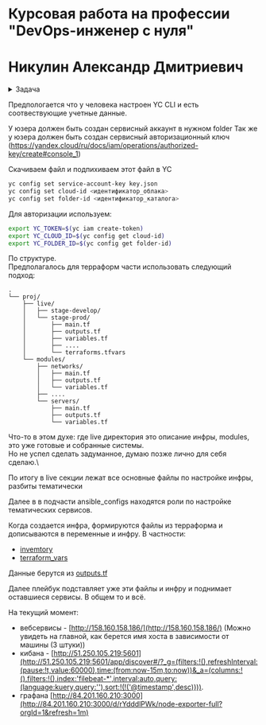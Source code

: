 # Курсовая работа на профессии "DevOps-инженер с нуля"
# Никулин Александр Дмитриевич

<details>
    <summary>Задача</summary>

    Условия доступны по [ссылке]{https://github.com/netology-code/fops-sysadm-diplom/blob/main/README.md}
</details>

Предпологается что у человека настроен YC CLI и есть соотвествующие учетные данные. 

У юзера должен быть создан сервисный аккаунт в нужном folder
Так же у юзера должен быть создан сервисный авторизационный ключ (https://yandex.cloud/ru/docs/iam/operations/authorized-key/create#console_1)

Скачиваем файл и подпихиваем этот файл в YC
```bash
yc config set service-account-key key.json
yc config set cloud-id <идентификатор_облака>
yc config set folder-id <идентификатор_каталога>
```

Для авторизации используем: 
```bash
export YC_TOKEN=$(yc iam create-token)
export YC_CLOUD_ID=$(yc config get cloud-id)
export YC_FOLDER_ID=$(yc config get folder-id)
```

По структуре.\
Предполагалось для терраформ части использовать следующий подход: 

```
.
└── proj/
    ├── live/
    │   ├── stage-develop/
    │   └── stage-prod/
    │       ├── main.tf
    │       ├── outputs.tf
    │       ├── variables.tf
    │       ├── ....
    │       └── terraforms.tfvars
    └── modules/
        ├── networks/
        │   ├── main.tf
        │   ├── outputs.tf
        │   └── variables.tf
        ├── ....
        └── servers/
            ├── main.tf
            ├── outputs.tf
            └── variables.tf
```
Что-то в этом духе: где live директория это описание инфры, modules, это уже готовые и собранные системы.\
Но не успел сделать задуманное, думаю позже лично для себя сделаю.\

По итогу в live секции лежат все основные файлы по настройке инфры, разбиты тематически

Далее в в подчасти ansible_configs находятся роли по настройке тематических сервисов. 

Когда создается инфра, формируются файлы из терраформа и дописываются в переменные и инфру. 
В частности: 
* [invemtory](https://github.com/ADNikulin/fops-sysadm-diplom/blob/master/ansible_configs/inventory.yaml)
* [terraform_vars](https://github.com/ADNikulin/fops-sysadm-diplom/blob/master/ansible_configs/vars/terraform_vars.yml)

Данные берутся из [outputs.tf](https://github.com/ADNikulin/fops-sysadm-diplom/blob/master/terraform_configs/live/stage-prod/outputs.tf)

Далее плейбук подставляет уже эти файлы и инфру и поднимает оставшиеся сервисы. 
В общем то и всё. 

На текущий момент: 
* вебсервисы - [http://158.160.158.186/](http://158.160.158.186/) (Можно увидеть на главной, как берется имя хоста в зависимости от машины (3 штуки))
* кибана - [http://51.250.105.219:5601](http://51.250.105.219:5601/app/discover#/?_g=(filters:!(),refreshInterval:(pause:!t,value:60000),time:(from:now-15m,to:now))&_a=(columns:!(),filters:!(),index:'filebeat-*',interval:auto,query:(language:kuery,query:''),sort:!(!('@timestamp',desc)))).
* графана [http://84.201.160.210:3000](http://84.201.160.210:3000/d/rYdddlPWk/node-exporter-full?orgId=1&refresh=1m)
